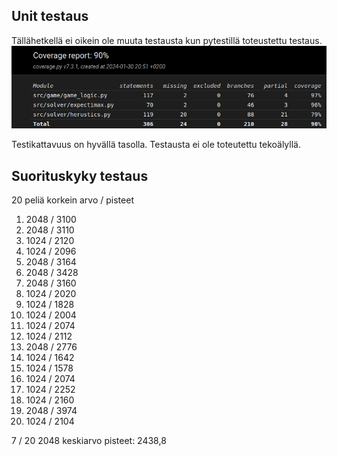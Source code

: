 ## Unit testaus

Tällähetkellä ei oikein ole muuta testausta kun pytestillä toteustettu testaus.
![Testikattavuus](./Kuvat/coverage_viikko3.png)

Testikattavuus on hyvällä tasolla. Testausta ei ole toteutettu tekoälyllä.

## Suorituskyky testaus 
20 peliä
korkein arvo / pisteet
1. 2048 / 3100
2. 2048 / 3110
3. 1024 / 2120
4. 1024 / 2096
5. 2048 / 3164
6. 2048 / 3428
7. 2048 / 3160
8. 1024 / 2020
9. 1024 / 1828
10. 1024 / 2004
11. 1024 / 2074
12. 1024 / 2112
13. 2048 / 2776
14. 1024 / 1642
15. 1024 / 1578
16. 1024 / 2074
17. 1024 / 2252
18. 1024 / 2160
19. 2048 / 3974
20. 1024 / 2104

7 / 20 2048
keskiarvo pisteet: 2438,8
